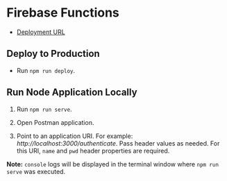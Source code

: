 # Firebase Functions

- [Deployment URL](https://us-central1-planavsky-com.cloudfunctions.net/app/)

## Deploy to Production

- Run `npm run deploy`.

## Run Node Application Locally

1. Run `npm run serve`.

2. Open Postman application.

3. Point to an application URI. For example: *http://localhost:3000/authenticate*. Pass header values as needed. For this URI, `name` and `pwd` header properties are required.

**Note:** `console` logs will be displayed in the terminal window where `npm run serve` was executed.
